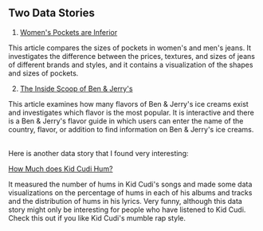 ## Two Data Stories

1. [Women's Pockets are Inferior](https://pudding.cool/2018/08/pockets/)

This article compares the sizes of pockets in women's and men's jeans. It investigates the difference between the prices, textures, and sizes of jeans of different brands and styles, and it contains a visualization of the shapes and sizes of pockets.

2. [The Inside Scoop of Ben & Jerry's](https://benjerry.heshlindsdataviz.com/)

This article examines how many flavors of Ben & Jerry's ice creams exist and investigates which flavor is the most popular. It is interactive and there is a Ben & Jerry's flavor guide in which users can enter the name of the country, flavor, or addition to find information on Ben & Jerry's ice creams.

</br>
Here is another data story that I found very interesting:

[How Much does Kid Cudi Hum?](https://connorrothschild.github.io/cudi-hums/)

It measured the number of hums in Kid Cudi's songs and made some data visualizations on the percentage of hums in each of his albums and tracks and the distribution of hums in his lyrics. Very funny, although this data story might only be interesting for people who have listened to Kid Cudi. Check this out if you like Kid Cudi's mumble rap style.
